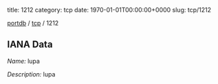 title: 1212
category: tcp
date: 1970-01-01T00:00:00+0000
slug: tcp/1212

[portdb](/) / [tcp](/category/tcp.html) / 1212


## IANA Data

_Name:_ lupa

_Description:_ lupa

